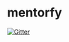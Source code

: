 # mentorfy

[![Gitter](https://badges.gitter.im/Join%20Chat.svg)](https://gitter.im/Mentorfy/mentorfy?utm_source=badge&utm_medium=badge&utm_campaign=pr-badge&utm_content=badge)